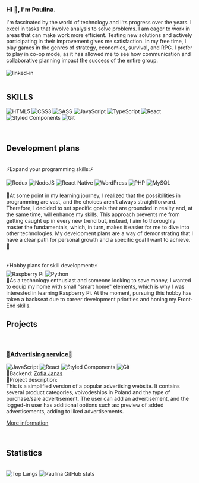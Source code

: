### Hi 👋, I'm Paulina. 
I'm fascinated by the world of technology and i'ts progress over the years. I excel in tasks that involve analysis to solve problems. I am eager to work in areas that can make work more efficient. Testing new solutions and actively participating in their improvement gives me satisfaction.
In my free time, I play games in the genres of strategy, economics, survival, and RPG. I prefer to play in co-op mode, as it has allowed me to see how communication and collaborative planning impact the success of the entire group.
<br>
<br>[<img align="left" alt="linked-in" src="https://img.shields.io/badge/linkedin-%230077B5.svg?&style=for-the-badge&logo=linkedin&logoColor=white" />](https://www.linkedin.com/in/paulina-golenia26/)

</br><h2>SKILLS</h2>
<span>![HTML5](https://img.shields.io/badge/html5-%23E34F26.svg?style=for-the-badge&logo=html5&logoColor=white)</span>
<span>![CSS3](https://img.shields.io/badge/css3-%231572B6.svg?style=for-the-badge&logo=css3&logoColor=white)</span>
<span>![SASS](https://img.shields.io/badge/SASS-hotpink.svg?style=for-the-badge&logo=SASS&logoColor=white)</span>
<span>![JavaScript](https://img.shields.io/badge/javascript-%23323330.svg?style=for-the-badge&logo=javascript&logoColor=%23F7DF1E)</span>
<span>![TypeScript](https://img.shields.io/badge/typescript-%23007ACC.svg?style=for-the-badge&logo=typescript&logoColor=white)</span>
<span>![React](https://img.shields.io/badge/react-%2320232a.svg?style=for-the-badge&logo=react&logoColor=%2361DAFB)</span>
<span>![Styled Components](https://img.shields.io/badge/styled--components-DB7093?style=for-the-badge&logo=styled-components&logoColor=white)</span>
<span>![Git](https://img.shields.io/badge/git-%23F05033.svg?style=for-the-badge&logo=git&logoColor=white)</span>

</br><h2>Development plans</h2>
<br>⚡Expand your programming skills:⚡
<br>

<span>![Redux](https://img.shields.io/badge/redux-%23593d88.svg?style=for-the-badge&logo=redux&logoColor=white)</span>
<span>![NodeJS](https://img.shields.io/badge/node.js-6DA55F?style=for-the-badge&logo=node.js&logoColor=white)</span>
<span>![React Native](https://img.shields.io/badge/react_native-%2320232a.svg?style=for-the-badge&logo=react&logoColor=%2361DAFB)</span>
<span>![WordPress](https://img.shields.io/badge/WordPress-%23117AC9.svg?style=for-the-badge&logo=WordPress&logoColor=white)</span>
<span>![PHP](https://img.shields.io/badge/php-%23777BB4.svg?style=for-the-badge&logo=php&logoColor=white)</span>
<span>![MySQL](https://img.shields.io/badge/mysql-%2300f.svg?style=for-the-badge&logo=mysql&logoColor=white)</span>
<br>
<br>📝At some point in my learning journey, I realized that the possibilities in programming are vast, and the choices aren't always straightforward. Therefore, I decided to set specific goals that are grounded in reality and, at the same time, will enhance my skills. This approach prevents me from getting caught up in every new trend but, instead, I aim to thoroughly master the fundamentals, which, in turn, makes it easier for me to dive into other technologies. My development plans are a way of demonstrating that I have a clear path for personal growth and a specific goal I want to achieve.📝
<br>
<br> 
<br>⚡Hobby plans for skill development:⚡
<br>
<span>![Raspberry Pi](https://img.shields.io/badge/-RaspberryPi-C51A4A?style=for-the-badge&logo=Raspberry-Pi)</span>
<span>![Python](https://img.shields.io/badge/python-3670A0?style=for-the-badge&logo=python&logoColor=ffdd54)</span>
<br>📝As a technology enthusiast and someone looking to save money, I wanted to equip my home with small "smart home" elements, which is why I was interested in learning Raspberry Pi. At the moment, pursuing this hobby has taken a backseat due to career development priorities and honing my Front-End skills.
</br><h2>Projects</h2>
<br><h3>[🔭Advertising service🔭](https://github.com/Paullina26/Serwis_ogloszeniowy)</h3>
<span>![JavaScript](https://img.shields.io/badge/javascript-%23323330.svg?style=for-the-badge&logo=javascript&logoColor=%23F7DF1E)</span>
<span>![React](https://img.shields.io/badge/react-%2320232a.svg?style=for-the-badge&logo=react&logoColor=%2361DAFB)</span>
<span>![Styled Components](https://img.shields.io/badge/styled--components-DB7093?style=for-the-badge&logo=styled-components&logoColor=white)</span>
<span>![Git](https://img.shields.io/badge/git-%23F05033.svg?style=for-the-badge&logo=git&logoColor=white)</span>
<br>👯Backend: [Zofia Janas](https://github.com/zoska91)
<br>📝Project description: 
<br>This is a simplified version of a popular advertising website. It contains several product categories, voivodeships in Poland and the type of purchase/sale advertisement.
The user can add an advertisement, and the logged-in user has additional options such as: preview of added advertisements, adding to liked advertisements.
<br><p>[More information](https://github.com/Paullina26/Serwis_ogloszeniowy)</p>


</br><h2>Statistics</h2>
<br>
<span>![Top Langs](https://github-readme-stats.vercel.app/api/top-langs/?username=Paullina26&theme=blue-green)</span>
<span>![Paulina GitHub stats](https://github-readme-stats.vercel.app/api?username=Paullina26&theme=blue-green)</span>





<!--
ICON:
https://github.com/Ileriayo/markdown-badges?source=post_page-----36957caa711c--------------------------------#tips
<span></span>
<span>![Paulina GitHub stats](https://github-readme-stats.vercel.app/api?username=Paullina26&show_icons=true&theme=transparent)</span>
REACT ROUTER ![React Router](https://img.shields.io/badge/React_Router-CA4245?style=for-the-badge&logo=react-router&logoColor=white)



POLSKI

### Cześć 👋, jestem Paulina. 
Jestem zafascynowana światem technologii i jej postępu na przestrzeni lat.
Odnajduje się w zadaniach, gdzie mogę dokonać analizy, by rozwiązać problem. Chętnie działam w obszarach, które sprawiają, że praca może stać się bardziej efektywna. Testowanie nowych rozwiązań i czynny udział w ich udoskonalaniu sprawia mi satysfakcje.
W wolnym czasie gram w gry z gatunku strategiczno-ekonomiczne, survival i RPG. Najchętniej gram w trybie co-op, pozwoliło mi to dostrzec jak komunikacja i planowanie wspólnych działań wpływa na sukces całej grupy.
<br>
<br>[<img align="left" alt="linked-in" src="https://img.shields.io/badge/linkedin-%230077B5.svg?&style=for-the-badge&logo=linkedin&logoColor=white" />](https://www.linkedin.com/in/paulina-golenia26/)

</br><h2>Umiejętności</h2>
<span>![HTML5](https://img.shields.io/badge/html5-%23E34F26.svg?style=for-the-badge&logo=html5&logoColor=white)</span>
<span>![CSS3](https://img.shields.io/badge/css3-%231572B6.svg?style=for-the-badge&logo=css3&logoColor=white)</span>
<span>![SASS](https://img.shields.io/badge/SASS-hotpink.svg?style=for-the-badge&logo=SASS&logoColor=white)</span>
<span>![JavaScript](https://img.shields.io/badge/javascript-%23323330.svg?style=for-the-badge&logo=javascript&logoColor=%23F7DF1E)</span>
<span>![React](https://img.shields.io/badge/react-%2320232a.svg?style=for-the-badge&logo=react&logoColor=%2361DAFB)</span>
<span>![Styled Components](https://img.shields.io/badge/styled--components-DB7093?style=for-the-badge&logo=styled-components&logoColor=white)</span>
<span>![Git](https://img.shields.io/badge/git-%23F05033.svg?style=for-the-badge&logo=git&logoColor=white)</span>

</br><h2>Plany na rozwój</h2>
<br><h3>Rozszerzyć umiejęności z zakresu programownia</h3>
<br>
<span>![TypeScript](https://img.shields.io/badge/typescript-%23007ACC.svg?style=for-the-badge&logo=typescript&logoColor=white)</span>
<span>![Redux](https://img.shields.io/badge/redux-%23593d88.svg?style=for-the-badge&logo=redux&logoColor=white)</span>
<span>![NodeJS](https://img.shields.io/badge/node.js-6DA55F?style=for-the-badge&logo=node.js&logoColor=white)</span>
<span>![React Native](https://img.shields.io/badge/react_native-%2320232a.svg?style=for-the-badge&logo=react&logoColor=%2361DAFB)</span>
<span>![WordPress](https://img.shields.io/badge/WordPress-%23117AC9.svg?style=for-the-badge&logo=WordPress&logoColor=white)</span>
<span>![PHP](https://img.shields.io/badge/php-%23777BB4.svg?style=for-the-badge&logo=php&logoColor=white)</span>
<span>![MySQL](https://img.shields.io/badge/mysql-%2300f.svg?style=for-the-badge&logo=mysql&logoColor=white)</span>
<br>📝W pewnym momencie mojej nauki zdałam sobie sprawę, że możliwości w programowaniu są ogromne, a wybory nie zawsze są oczywiste. Dlatego postanowiłam ustalić konkretne cele, które nie będą oderwane od rzeczywistości i jednocześnie rozwiją moje umiejętności. Ten sposób działania sprawia, że nie zapętlam się w każdej napotkanej nowince, ale zamiast tego staram się solidnie opanować podstawy, co w efekcie ułatwia mi przystąpienie do innych technologii. Moje plany rozwoju mają na celu pokazanie, że mam ustaloną ścieżkę rozwoju i konkretny cel, który chcę osiągnąć.
<br> 

<br><h3>Hobbystyczne Plany</h3>
<br>
<span>![Raspberry Pi](https://img.shields.io/badge/-RaspberryPi-C51A4A?style=for-the-badge&logo=Raspberry-Pi)</span>
<span>![Python](https://img.shields.io/badge/python-3670A0?style=for-the-badge&logo=python&logoColor=ffdd54)</span>
<br>📝Jako osoba z zamiłowaniem do technologii i szukająca oszczędności. Chciałam wyposażyć swoje mieszkanie w drobne elementy "smarthome", stąd moja chęć do nauki raspberrypi. 
<br> Na chwilę obecną rozwijanie hobby odchodzi na dalszy plan, ze względu na piorytety w ścierzce rozwoju kariery, udoskonalanie umiejętności z zakresu Frond-End. 

</br><h2>Projekty</h2>

<br><h3>[🔭Serwis ogłoszeniowy🔭](https://github.com/Paullina26/Serwis_ogloszeniowy)</h3>
<span>![JavaScript](https://img.shields.io/badge/javascript-%23323330.svg?style=for-the-badge&logo=javascript&logoColor=%23F7DF1E)</span>
<span>![React](https://img.shields.io/badge/react-%2320232a.svg?style=for-the-badge&logo=react&logoColor=%2361DAFB)</span>
<span>![Styled Components](https://img.shields.io/badge/styled--components-DB7093?style=for-the-badge&logo=styled-components&logoColor=white)</span>
<span>![Git](https://img.shields.io/badge/git-%23F05033.svg?style=for-the-badge&logo=git&logoColor=white)</span>
<br>🌱Technologie: JavaScript, React, style-component 
<br>👯Backend: [Zofia Janas](https://github.com/zoska91)
<br>⚡Status Projektu: W trakcie 
<br>
<br>📝Opis projektu: 
<br> Jest to uproszczona wersja popularnego serwisu ogłoszeniowego. Zawiera kilka kategorii produktów, województwa w polsce i typ ogłoszenia kupno/sprzedaż. 
<br> Użytkownik może dodadać ogłoszenie, a zalogowany użytkownik ma dodatkowe możliwości takie jak: podgląd dodanych ogłoszeń, dodawanie do polubionych ogłoszeń.
<br><p>[Więcej informacji o projekcie: cele projektu, obecne prace, planowane zmiany ](https://github.com/Paullina26/Serwis_ogloszeniowy)</p>


</br><h2>Statystyki</h2>
<br>
<span>![Top Langs](https://github-readme-stats.vercel.app/api/top-langs/?username=Paullina26&theme=blue-green)</span>
<span>![Paulina GitHub stats](https://github-readme-stats.vercel.app/api?username=Paullina26&theme=blue-green)</span>




Here are some ideas to get you started:
🚀
- 🔭 I’m currently working on ...
- 🌱 I’m currently learning ...
- 👯 I’m looking to collaborate on ...
- 🤔 I’m looking for help with ...
- 💬 Ask me about ...
- 📫 How to reach me: ...
- 😄 Pronouns: ...
- ⚡ Fun fact: ...
-->
